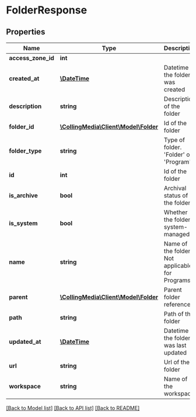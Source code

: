 # FolderResponse

## Properties
Name | Type | Description | Notes
------------ | ------------- | ------------- | -------------
**access_zone_id** | **int** |  | [optional] 
**created_at** | [**\DateTime**](\DateTime.md) | Datetime the folder was created | 
**description** | **string** | Description of the folder | [optional] 
**folder_id** | [**\CollingMedia\Client\Model\Folder**](Folder.md) | Id of the folder | 
**folder_type** | **string** | Type of folder.  &#39;Folder&#39; or &#39;Program&#39; | 
**id** | **int** | Id of the folder | 
**is_archive** | **bool** | Archival status of the folder | 
**is_system** | **bool** | Whether the folder is system-managed | [optional] 
**name** | **string** | Name of the folder.  Not applicable for Programs | 
**parent** | [**\CollingMedia\Client\Model\Folder**](Folder.md) | Parent folder reference | 
**path** | **string** | Path of the folder | 
**updated_at** | [**\DateTime**](\DateTime.md) | Datetime the folder was last updated | 
**url** | **string** | Url of the folder | 
**workspace** | **string** | Name of the workspace | [optional] 

[[Back to Model list]](../README.md#documentation-for-models) [[Back to API list]](../README.md#documentation-for-api-endpoints) [[Back to README]](../README.md)


